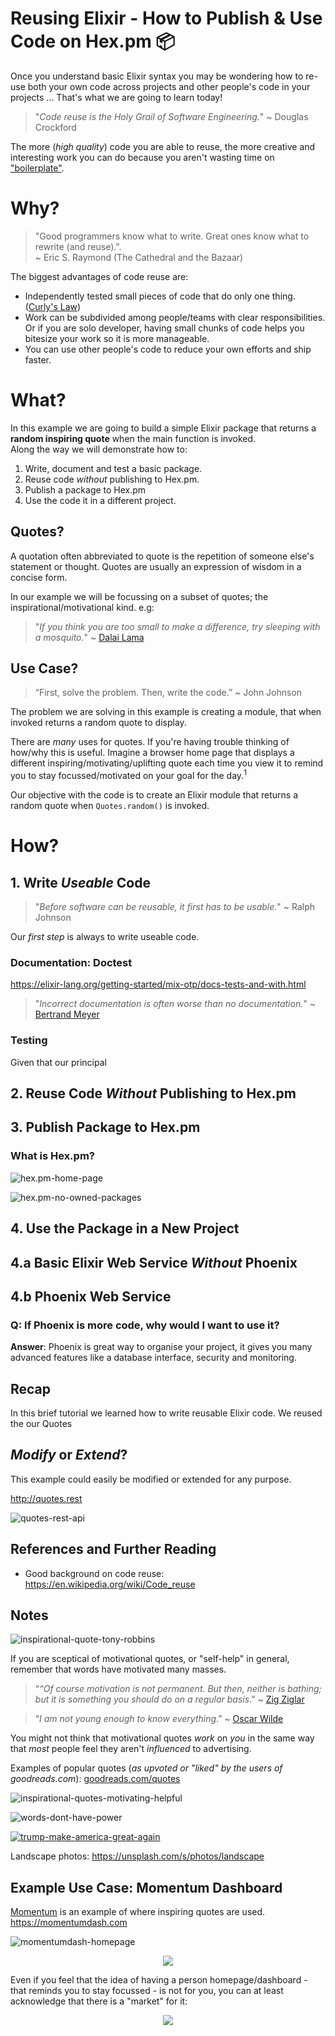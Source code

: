 # Reusing Elixir - How to Publish & Use Code on Hex.pm 📦

Once you understand basic Elixir syntax
you may be wondering how to re-use
both your own code across projects
and other people's code in your projects ...
That's what we are going to learn today!

<!--
If you are rewriting the same code
("_reinventing the wheel_")
in each new project
you have not understood
a fundamental goal of software engineering:
reuse code.
-->

> "_Code reuse is the Holy Grail of Software Engineering._"
~ Douglas Crockford

<!--
If you aren't reusing code (_both your own and other people's_),
you're doing it wrong.

![grumpy-cat-you-re-doing-it-wrong](https://user-images.githubusercontent.com/194400/65946493-30363c00-e42e-11e9-81c7-7267ac7ab47b.png)
-->

The more (_high quality_) code you are able to reuse,
the more creative and interesting work you can do
because you aren't wasting time on
["boilerplate"](https://en.wikipedia.org/wiki/Boilerplate_code).


# Why?

> "Good programmers
know what to write.
Great ones know what
to rewrite (and reuse).". <br />
~ Eric S. Raymond (The Cathedral and the Bazaar)

The biggest advantages of code reuse are:
+ Independently tested small pieces of code
that do only one thing.
([Curly's Law](https://blog.codinghorror.com/curlys-law-do-one-thing))
+ Work can be subdivided among people/teams with clear responsibilities. <br />
Or if you are solo developer,
having small chunks of code helps you bitesize your work
so it is more manageable.
+ You can use other people's code
to reduce your own efforts
and ship faster.


# What?

In this example we are going to build a simple Elixir package
that returns a **random inspiring quote**
when the main function is invoked. <br />
Along the way we will demonstrate how to:
1. Write, document and test a basic package.  
2. Reuse code _without_ publishing to Hex.pm.
3. Publish a package to Hex.pm
4. Use the code it in a different project.

## Quotes?

A quotation often abbreviated to quote
is the repetition of someone else's statement or thought.
Quotes are usually an expression of wisdom in a concise form.


In our example we will be focussing on
a subset of quotes; the inspirational/motivational kind. e.g:

> "_If you think you are too small to make a difference,
try sleeping with a mosquito._"
~ [Dalai Lama](https://www.goodreads.com/quotes/7777-if-you-think-you-are-too-small-to-make-a)

## Use Case?

> “First, solve the problem. Then, write the code.” ~ John Johnson

The problem we are solving in this example
is creating a module,
that when invoked
returns a random
quote to display.

There are _many_ uses for quotes.
If you're having trouble thinking of how/why this is useful.
Imagine a browser home page
that displays a different inspiring/motivating/uplifting quote
each time you view it
to remind you
to stay focussed/motivated
on your goal for the day.<sup>1</sup>

Our objective with the code is
to create an Elixir module that returns
a random quote when `Quotes.random()` is invoked.

# How?






## 1. Write _Useable_ Code

> "_Before software can be reusable,
it first has to be usable._"
~ Ralph Johnson


Our _first step_ is always to write useable code.



### Documentation: Doctest

https://elixir-lang.org/getting-started/mix-otp/docs-tests-and-with.html


> "_Incorrect documentation is often worse than no documentation._"
~ [Bertrand Meyer](https://en.wikipedia.org/wiki/Bertrand_Meyer)

### Testing

Given that our principal


## 2. Reuse Code _Without_ Publishing to Hex.pm




## 3. Publish Package to Hex.pm



### What is Hex.pm?



![hex.pm-home-page](https://user-images.githubusercontent.com/194400/65838440-f4e72080-e2fa-11e9-82d4-821187461804.png)


![hex.pm-no-owned-packages](https://user-images.githubusercontent.com/194400/65838879-8c4e7280-e2ff-11e9-8357-c939e3fde78a.png)


## 4. Use the Package in a New Project


## 4.a Basic Elixir Web Service _Without_ Phoenix

## 4.b Phoenix Web Service

### Q: If Phoenix is more code, why would I want to use it?

**Answer**: Phoenix is great way to organise your project,
it gives you many advanced features like a database interface,
security and monitoring.


## Recap

In this brief tutorial we learned how to write reusable Elixir code.
We reused the our Quotes


## _Modify_ or _Extend_?

This example could easily be modified or extended
for any purpose.

http://quotes.rest

![quotes-rest-api](https://user-images.githubusercontent.com/194400/65838802-d125d980-e2fe-11e9-93a4-12026b05932e.png)


## References and Further Reading

+ Good background on code reuse: https://en.wikipedia.org/wiki/Code_reuse



## Notes


![inspirational-quote-tony-robbins](https://user-images.githubusercontent.com/194400/65891570-a68a5e00-e39c-11e9-8cfd-d6fcaeea242f.png)


If you are sceptical of motivational quotes,
or "self-help" in general,
remember that words have motivated many masses.


> “_“Of course motivation is not permanent.
But then, neither is bathing;
but it is something you should do on a regular basis_.”
~ [Zig Ziglar](https://www.goodreads.com/author/quotes/50316.Zig_Ziglar)

> “_I am not young enough to know everything_.”
~ [Oscar Wilde](https://www.goodreads.com/author/quotes/3565.Oscar_Wilde)

You might not think that motivational quotes _work_ on _you_
in the same way that _most_ people
feel they aren't _influenced_ to advertising.





Examples of popular quotes
(_as upvoted or "liked" by the users of goodreads.com_):
[goodreads.com/quotes](https://www.goodreads.com/quotes)


![inspirational-quotes-motivating-helpful](https://user-images.githubusercontent.com/194400/65878472-0f1a1080-e386-11e9-92b5-8337c581d825.png)


![words-dont-have-power](https://user-images.githubusercontent.com/194400/65902305-03dcda00-e3b2-11e9-9574-5c0a01f3bd21.png)


[![trump-make-america-great-again](https://user-images.githubusercontent.com/194400/66102197-66e49180-e5a9-11e9-87cf-05d3416d7120.png)](https://en.wikipedia.org/wiki/Make_America_Great_Again)



Landscape photos: https://unsplash.com/s/photos/landscape

## Example Use Case: Momentum Dashboard


[Momentum](https://chrome.google.com/webstore/detail/momentum/laookkfknpbbblfpciffpaejjkokdgca) is an example
of where inspiring quotes are used. https://momentumdash.com

![momentumdash-homepage](https://user-images.githubusercontent.com/194400/66111636-2db81b80-e5c1-11e9-92b8-c2836ea7b48d.png)

<div align="center">
  <a href="https://momentumdash.com">
    <img src="https://user-images.githubusercontent.com/194400/66111279-728f8280-e5c0-11e9-9bd0-de6811e7d5f4.png" "momentum dashboard example">
  </a>
</div>


Even if you feel that the idea
of having a person homepage/dashboard -
that reminds you to stay focussed - is not for you,
you can at least acknowledge that there is a "market" for it:

<div align="center">
  <a href="https://chrome.google.com/webstore/detail/momentum/laookkfknpbbblfpciffpaejjkokdgca">
    <img src="https://user-images.githubusercontent.com/194400/66111552-04978b00-e5c1-11e9-8eff-dd7d9153bb23.png" "3.4 Million Chrome Users!">
  </a>
</div>
